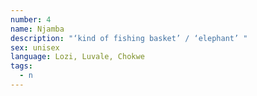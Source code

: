 ```yaml
---
number: 4
name: Njamba
description: "‘kind of fishing basket’ / ‘elephant’ "
sex: unisex
language: Lozi, Luvale, Chokwe
tags:
  - n
---
```

